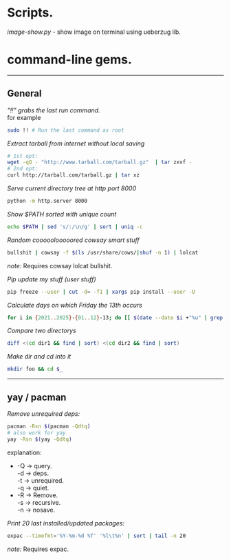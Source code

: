 # Scripts.  
*image-show.py* - show image on terminal using ueberzug lib.


# command-line gems.  
---

## General

*"!!" grabs the last run command.*  
for example  
```sh
sudo !! # Run the last command as root
```

*Extract tarball from internet without local saving*  
```sh
# 1st opt:
wget -qO - "http://www.tarball.com/tarball.gz"  | tar zxvf -
# 2nd opt:
curl http://tarball.com/tarball.gz | tar xz
```

*Serve current directory tree at http port 8000*  
```sh
python -m http.server 8000
```

*Show $PATH sorted with unique count*  
```sh
echo $PATH | sed 's/:/\n/g' | sort | uniq -c
```
*Random cooooolooooored cowsay smart stuff*  

```sh
bullshit | cowsay -f $(ls /usr/share/cows/|shuf -n 1) | lolcat
```
*note:* Requires cowsay lolcat bullshit.  

*Pip update my stuff (user stuff)*
```sh
pip freeze --user | cut -d= -f1 | xargs pip install --user -U
```

*Calculate days on which Friday the 13th occurs*  
```sh
for i in {2021..2025}-{01..12}-13; do [[ $(date --date $i +"%u" | grep 5) != 5 ]] || echo "$i Friday the 13th"; done
```

*Compare two directorys*  
```sh
diff <(cd dir1 && find | sort) <(cd dir2 && find | sort)
```

*Make dir and cd into it*  
```sh
mkdir foo && cd $_
```
---
## yay / pacman
*Remove unrequired deps:*  
```sh
pacman -Rsn $(pacman -Qdtq)
# also work for yay
yay -Rsn $(yay -Qdtq)
```
explanation:   
* -Q -> query.  
-d -> deps.  
-t -> unrequired.  
-q -> quiet.  
* -R -> Remove.  
-s -> recursive.  
-n -> nosave.  


*Print 20 last installed/updated packages:*  
```sh
expac --timefmt='%Y-%m-%d %T' '%l\t%n' | sort | tail -n 20
```
*note:* Requires expac.  

